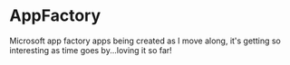 # AppFactory
Microsoft app factory apps being created as I move along, it's getting so interesting as time goes by...loving it so far!
